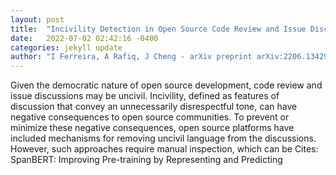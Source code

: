 ```yaml
---
layout: post
title:  "Incivility Detection in Open Source Code Review and Issue Discussions"
date:   2022-07-02 02:42:16 -0400
categories: jekyll update
author: "I Ferreira, A Rafiq, J Cheng - arXiv preprint arXiv:2206.13429, 2022"
---
```

Given the democratic nature of open source development, code review and issue discussions may be uncivil. Incivility, defined as features of discussion that convey an unnecessarily disrespectful tone, can have negative consequences to open source communities. To prevent or minimize these negative consequences, open source platforms have included mechanisms for removing uncivil language from the discussions. However, such approaches require manual inspection, which can be 
Cites: SpanBERT: Improving Pre-training by Representing and Predicting